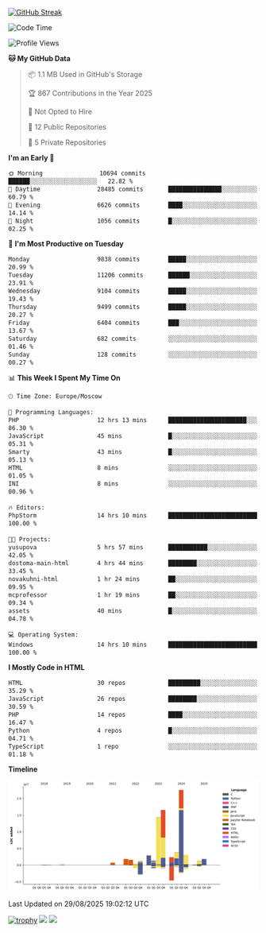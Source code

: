 [![GitHub Streak](https://github-readme-streak-stats.herokuapp.com/?user=yogik10)](https://git.io/streak-stats)
<!--START_SECTION:waka-->
![Code Time](http://img.shields.io/badge/Code%20Time-1%2C609%20hrs%2035%20mins-blue)

![Profile Views](http://img.shields.io/badge/Profile%20Views-0-blue)

**🐱 My GitHub Data** 

> 📦 1.1 MB Used in GitHub's Storage 
 > 
> 🏆 867 Contributions in the Year 2025
 > 
> 🚫 Not Opted to Hire
 > 
> 📜 12 Public Repositories 
 > 
> 🔑 5 Private Repositories 
 > 
**I'm an Early 🐤** 

```text
🌞 Morning                10694 commits       ██████░░░░░░░░░░░░░░░░░░░   22.82 % 
🌆 Daytime                28485 commits       ███████████████░░░░░░░░░░   60.79 % 
🌃 Evening                6626 commits        ████░░░░░░░░░░░░░░░░░░░░░   14.14 % 
🌙 Night                  1056 commits        █░░░░░░░░░░░░░░░░░░░░░░░░   02.25 % 
```
📅 **I'm Most Productive on Tuesday** 

```text
Monday                   9838 commits        █████░░░░░░░░░░░░░░░░░░░░   20.99 % 
Tuesday                  11206 commits       ██████░░░░░░░░░░░░░░░░░░░   23.91 % 
Wednesday                9104 commits        █████░░░░░░░░░░░░░░░░░░░░   19.43 % 
Thursday                 9499 commits        █████░░░░░░░░░░░░░░░░░░░░   20.27 % 
Friday                   6404 commits        ███░░░░░░░░░░░░░░░░░░░░░░   13.67 % 
Saturday                 682 commits         ░░░░░░░░░░░░░░░░░░░░░░░░░   01.46 % 
Sunday                   128 commits         ░░░░░░░░░░░░░░░░░░░░░░░░░   00.27 % 
```


📊 **This Week I Spent My Time On** 

```text
🕑︎ Time Zone: Europe/Moscow

💬 Programming Languages: 
PHP                      12 hrs 13 mins      ██████████████████████░░░   86.30 % 
JavaScript               45 mins             █░░░░░░░░░░░░░░░░░░░░░░░░   05.31 % 
Smarty                   43 mins             █░░░░░░░░░░░░░░░░░░░░░░░░   05.13 % 
HTML                     8 mins              ░░░░░░░░░░░░░░░░░░░░░░░░░   01.05 % 
INI                      8 mins              ░░░░░░░░░░░░░░░░░░░░░░░░░   00.96 % 

🔥 Editors: 
PhpStorm                 14 hrs 10 mins      █████████████████████████   100.00 % 

🐱‍💻 Projects: 
yusupova                 5 hrs 57 mins       ███████████░░░░░░░░░░░░░░   42.05 % 
dostoma-main-html        4 hrs 44 mins       ████████░░░░░░░░░░░░░░░░░   33.45 % 
novakuhni-html           1 hr 24 mins        ██░░░░░░░░░░░░░░░░░░░░░░░   09.95 % 
mcprofessor              1 hr 19 mins        ██░░░░░░░░░░░░░░░░░░░░░░░   09.34 % 
assets                   40 mins             █░░░░░░░░░░░░░░░░░░░░░░░░   04.78 % 

💻 Operating System: 
Windows                  14 hrs 10 mins      █████████████████████████   100.00 % 
```

**I Mostly Code in HTML** 

```text
HTML                     30 repos            █████████░░░░░░░░░░░░░░░░   35.29 % 
JavaScript               26 repos            ████████░░░░░░░░░░░░░░░░░   30.59 % 
PHP                      14 repos            ████░░░░░░░░░░░░░░░░░░░░░   16.47 % 
Python                   4 repos             █░░░░░░░░░░░░░░░░░░░░░░░░   04.71 % 
TypeScript               1 repo              ░░░░░░░░░░░░░░░░░░░░░░░░░   01.18 % 
```



**Timeline**

![Lines of Code chart](https://raw.githubusercontent.com/Yogik10/Yogik10/main/assets/bar_graph.png)


 Last Updated on 29/08/2025 19:02:12 UTC
<!--END_SECTION:waka-->
[![trophy](https://github-profile-trophy.vercel.app/?username=yogik10)](https://github.com/ryo-ma/github-profile-trophy)
![](https://github-profile-summary-cards.vercel.app/api/cards/profile-details?username=yogik10&theme=solarized_dark)
![](https://github-profile-summary-cards.vercel.app/api/cards/most-commit-language?username=yogik10&theme=solarized_dark)


